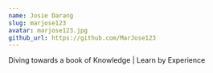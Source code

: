 ```yaml
---
name: Josie Darang
slug: marjose123
avatar: marjose123.jpg
github_url: https://github.com/MarJose123
---
```


Diving towards a book of Knowledge | Learn by Experience
